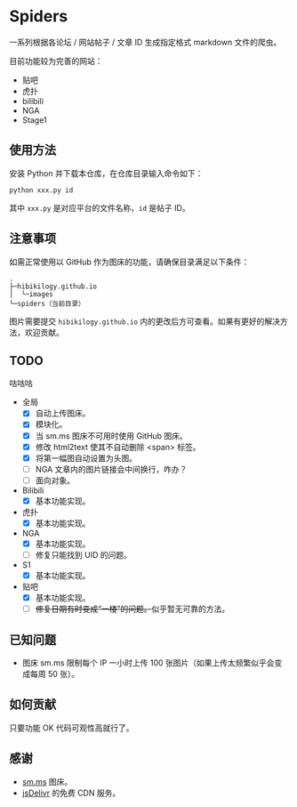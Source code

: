 # Spiders
一系列根据各论坛 / 网站帖子 / 文章 ID 生成指定格式 markdown 文件的爬虫。

目前功能较为完善的网站：
- 贴吧
- 虎扑
- bilibili
- NGA
- Stage1

## 使用方法
安装 Python 并下载本仓库，在仓库目录输入命令如下：
```shell
python xxx.py id
```
其中 `xxx.py` 是对应平台的文件名称，`id` 是帖子 ID。

## 注意事项
如需正常使用以 GitHub 作为图床的功能，请确保目录满足以下条件：
```
.
├─hibikilogy.github.io
│  └─images
└─spiders（当前目录）
```
图片需要提交 `hibikilogy.github.io` 内的更改后方可查看。如果有更好的解决方法，欢迎贡献。

## TODO
咕咕咕
- 全局
  - [x] 自动上传图床。
  - [x] 模块化。
  - [x] 当 sm.ms 图床不可用时使用 GitHub 图床。
  - [x] 修改 html2text 使其不自动删除 \<span\> 标签。
  - [x] 将第一幅图自动设置为头图。
  - [ ] NGA 文章内的图片链接会中间换行，咋办？
  - [ ] 面向对象。
- Bilibili
  - [x] 基本功能实现。
- 虎扑
  - [x] 基本功能实现。
- NGA
  - [x] 基本功能实现。
  - [ ] 修复只能找到 UID 的问题。
- S1
  - [x] 基本功能实现。
- 贴吧
  - [x] 基本功能实现。
  - [ ] <del>修复日期有时变成“一楼”的问题。</del>似乎暂无可靠的方法。

## 已知问题
- 图床 sm.ms 限制每个 IP 一小时上传 100 张图片（如果上传太频繁似乎会变成每周 50 张）。

## 如何贡献
只要功能 OK 代码可观性高就行了。

## 感谢
- [sm.ms](https://sm.ms) 图床。
- [jsDelivr](https://www.jsdelivr.com/) 的免费 CDN 服务。